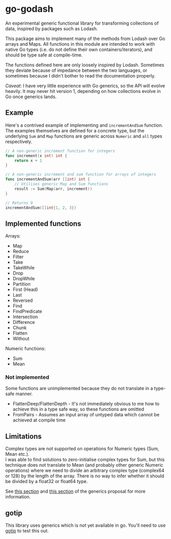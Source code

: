 # go-godash

An experimental generic functional library for transforming collections
of data, inspired by packages such as Lodash.

This package aims to implement many of the methods from Lodash over
Go arrays and Maps. All functions in this module are intended to work with
native Go types (i.e. do not define their own containers/iterators), and
should be type safe at compile-time.

The functions defined here are only loosely inspired by Lodash. Sometimes
they deviate because of impedance between the two languages, or sometimes
because I didn't bother to read the documentation properly.

_Caveat_: I have very little experience with Go generics, so the API will
evolve heavily. It may never hit version 1, depending on how collections
evolve in Go once generics lands.

## Example

Here's a contrived example of implementing and `incrementAndSum` function.
The examples themselves are defined for a concrete type, but the underlying
`Sum` and `Map` functions are generic across `Numeric` and `all` types respectively.

```go
// A non-generic increment function for integers
func increment(x int) int {
	return x + 1
}

// A non-generic increment and sum function for arrays of integers
func incrementAndSum(arr []int) int {
	// Utilises generic Map and Sum functions
	result := Sum(Map(arr, increment))
}

// Returns 9
incrementAndSum([]int{1, 2, 3})
```

## Implemented functions

Arrays:

* Map
* Reduce
* Filter
* Take
* TakeWhile
* Drop
* DropWhile
* Partition
* First (Head)
* Last
* Reversed
* Find
* FindPredicate
* Intersection
* Difference
* Chunk
* Flatten
* Without

Numeric functions:

* Sum
* Mean

### Not implemented

Some functions are unimplemented because they do not translate in a type-safe manner.

* FlattenDeep/FlattenDepth - It's not immediately obvious to me how to achieve this
  in a type safe way, so these functions are omitted
* FromPairs - Assumes an input array of untyped data which cannot be achieved at
  compile time

## Limitations

Complex types are not supported on operations for Numeric types (Sum, Mean etc.).  
I was able to find solutions to zero-initialise complex types for Sum, but this
technique does not translate to Mean (and probably other generic Numeric operations) where
we need to divide an arbitrary complex type (complex64 or 128) by the length of
the array. There is no way to infer whether it should be divided by a float32 or float64
type.

See [this section](https://go.googlesource.com/proposal/+/refs/heads/master/design/43651-type-parameters.md#no-way-to-express-convertibility) and [this section](https://go.googlesource.com/proposal/+/refs/heads/master/design/43651-type-parameters.md#no-association-between-float-and-complex) of the generics proposal for more information.

## gotip

This library uses generics which is not yet available in go. You'll need to
use [gotip](https://pkg.go.dev/golang.org/dl/gotip) to test this out.
